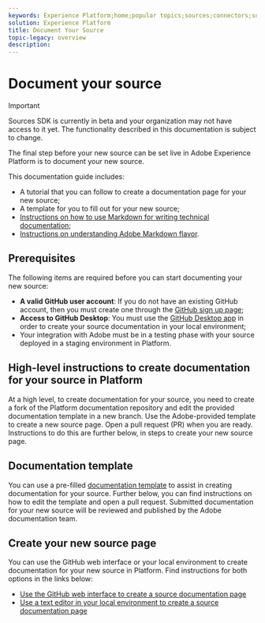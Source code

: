 ```yaml
---
keywords: Experience Platform;home;popular topics;sources;connectors;source connectors;sources sdk;sdk;SDK
solution: Experience Platform
title: Document Your Source
topic-legacy: overview
description:
---
```

# Document your source

>[!IMPORTANT]
>
>Sources SDK is currently in beta and your organization may not have access to it yet. The functionality described in this documentation is subject to change.

The final step before your new source can be set live in Adobe Experience Platform is to document your new source.

This documentation guide includes:

* A tutorial that you can follow to create a documentation page for your new source;
* A template for you to fill out for your new source;
* [Instructions on how to use Markdown for writing technical documentation](https://experienceleague.adobe.com/docs/contributor/contributor-guide/writing-essentials/markdown.html?lang=en);
* [Instructions on understanding Adobe Markdown flavor](https://experienceleague.adobe.com/docs/contributor/contributor-guide/writing-essentials/markdown.html?lang=en#custom-markdown-extensions).

## Prerequisites

The following items are required before you can start documenting your new source:

* **A valid GitHub user account**: If you do not have an existing GitHub account, then you must create one through the [GitHub sign up page](https://github.com/);
* **Access to GitHub Desktop**: You must use the [GitHub Desktop app](https://desktop.github.com/) in order to create your source documentation in your local environment;
* Your integration with Adobe must be in a testing phase with your source deployed in a staging environment in Platform.

## High-level instructions to create documentation for your source in Platform

At a high level, to create documentation for your source, you need to create a fork of the Platform documentation repository and edit the provided documentation template in a new branch. Use the Adobe-provided template to create a new source page. Open a pull request (PR) when you are ready. Instructions to do this are further below, in steps to create your new source page.

## Documentation template

You can use a pre-filled [documentation template](./template.md) to assist in creating documentation for your source. Further below, you can find instructions on how to edit the template and open a pull request. Submitted documentation for your new source will be reviewed and published by the Adobe documentation team.

## Create your new source page

You can use the GitHub web interface or your local environment to create documentation for your new source in Platform. Find instructions for both options in the links below:

* [Use the GitHub web interface to create a source documentation page](./github.md)
* [Use a text editor in your local environment to create a source documentation page](./text-editor.md)